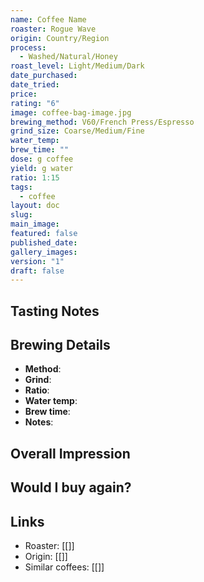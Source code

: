 ```yaml
---
name: Coffee Name
roaster: Rogue Wave
origin: Country/Region
process:
  - Washed/Natural/Honey
roast_level: Light/Medium/Dark
date_purchased: 
date_tried: 
price: 
rating: "6"
image: coffee-bag-image.jpg
brewing_method: V60/French Press/Espresso
grind_size: Coarse/Medium/Fine
water_temp: 
brew_time: ""
dose: g coffee
yield: g water
ratio: 1:15
tags:
  - coffee
layout: doc
slug: 
main_image: 
featured: false
published_date: 
gallery_images: 
version: "1"
draft: false
---
```


## Tasting Notes


## Brewing Details
- **Method**: 
- **Grind**: 
- **Ratio**: 
- **Water temp**: 
- **Brew time**: 
- **Notes**: 

## Overall Impression


## Would I buy again?


## Links
- Roaster: [[]]
- Origin: [[]]
- Similar coffees: [[]]